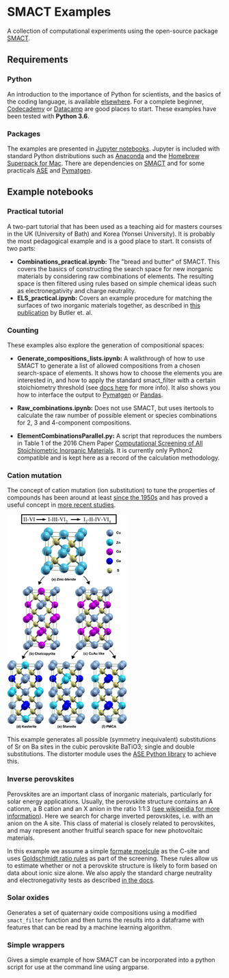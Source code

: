 # SMACT Examples
A collection of computational experiments using the open-source package [SMACT](https://github.com/WMD-group/smact).

## Requirements

### Python
An introduction to the importance of Python for scientists, and the basics of the coding language, is available [elsewhere](https://www.researchgate.net/profile/Brian_Toby/publication/269995603_Whypython_scientists_should_learn_to_program_in_Python/links/549dbd610cf2b803713a7bec.pdf). For a complete beginner, [Codecademy](https://www.codecademy.com/learn/learn-python-3) or [Datacamp](https://www.datacamp.com/courses/intro-to-python-for-data-science) are good places to start. These examples have been tested with **Python 3.6**.

### Packages
The examples are presented in [Jupyter notebooks](http://jupyter.org). Jupyter is included with standard Python distributions such as [Anaconda](https://www.continuum.io/downloads) and the [Homebrew Superpack for Mac](http://stronginference.com/ScipySuperpack/). There are dependencies on [SMACT](https://github.com/WMD-group/smact) and for some practicals [ASE](https://wiki.fysik.dtu.dk/ase/) and [Pymatgen](www.pymatgen.org).

## Example notebooks

### Practical tutorial
A two-part tutorial that has been used as a teaching aid for masters courses in the UK (University of Bath) and Korea (Yonsei University). It is probably the most pedagogical example and is a good place to start. It consists of two parts:

- **Combinations_practical.ipynb:** The "bread and butter" of SMACT. This covers the basics of constructing the search space for new inorganic materials by considering raw combinations of elements. The resulting space is then filtered using rules based on simple chemical ideas such as electronegativity and charge neutrality. 
- **ELS_practical.ipynb:** Covers an example procedure for matching the surfaces of two inorganic materials together, as described in [this publication](https://pubs.rsc.org/en/content/articlelanding/2016/tc/c5tc04091d#!divAbstract) by Butler et. al.

### Counting
These examples also explore the generation of compositional spaces:

- **Generate\_compositions\_lists.ipynb:** A walkthrough of how to use SMACT to generate a list
of allowed compositions from a chosen search-space of elements. It shows how to choose the elements 
you are interested in, and how to apply the standard smact_filter with a certain stoichiometry threshold (see [docs here](https://smact.readthedocs.io/en/latest/examples.html#neutral-combinations) for more info).
It also shows you how to interface the output to [Pymatgen](http://pymatgen.org/) or [Pandas](https://pandas.pydata.org/). 

- **Raw_combinations.ipynb:** Does not use SMACT, but uses itertools to calculate the raw number of possible 
element or species combinations for 2, 3 and 4-component compositions. 

- **ElementCombinationsParallel.py:** A script that reproduces the numbers in Table 1 of the 2016 Chem Paper 
[Computational Screening of All Stoichiometric Inorganic Materials](https://www.cell.com/chem/fulltext/S2451-9294(16)30155-3).
It is currently only Python2 compatible and is kept here as a record of the calculation methodology. 

### Cation mutation

The concept of cation mutation (ion substitution) to tune the properties of compounds has been around at least [since the 1950s](https://www.sciencedirect.com/science/article/pii/0022369758900507) and has proved a useful concept in [more recent studies](https://journals.aps.org/prb/abstract/10.1103/PhysRevB.79.165211).

![](Cation_mutation/cation_mutation.png)

This example generates all possible (symmetry inequivalent) substitutions of Sr on Ba sites in the cubic perovskite
BaTiO3; single and double substitutions.
The distorter module uses the [ASE Python library](https://wiki.fysik.dtu.dk/ase/) to achieve this.

### Inverse perovskites

 Perovskites are an important class of inorganic materials, particularly for solar energy applications.
 Usually, the perovskite structure contains an A cationm, a B cation and an X anion in the ratio 1:1:3 ([see wikipeidia for more information](https://en.wikipedia.org/wiki/Perovskite_(structure))).
 Here we search for charge inverted perovskites, i.e. with an anion on the A site. This class of material is closely related to perovskites, and may represent another fruitful search space for new photovoltaic materials. 

In this example  we assume a simple [formate moelcule](https://en.wikipedia.org/wiki/Formate) as the C-site and uses [Goldschmidt ratio rules](https://en.wikipedia.org/wiki/Goldschmidt_tolerance_factor) as part of the screening.
These rules allow us to estimate whether or not a perovskite structure is likely to form based on data about ionic size alone.
We also apply the standard charge neutrality and electronegativity tests as described [in the docs](https://smact.readthedocs.io/en/latest/examples.html#neutral-combinations).

### Solar oxides
Generates a set of quaternary oxide compositions using a modified `smact_filter` function and then turns the results into a dataframe with features that can be read by a machine learning algorithm. 

### Simple wrappers

Gives a simple example of how SMACT can be incorporated into a python script 
for use at the command line using argparse.
